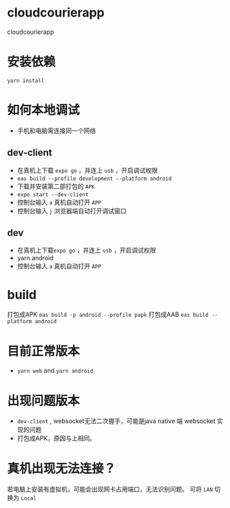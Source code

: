 # cloudcourierapp
cloudcourierapp

# 安装依赖
`yarn install` 
# 如何本地调试
- 手机和电脑需连接同一个网络
## dev-client
- 在真机上下载 `expo go` ，并连上 `usb`  ，开启调试权限
- `eas build --profile development --platform android` 
- 下载并安装第二部打包的 `APK` 
- `expo start --dev-client` 
- 控制台输入 `a` 真机自动打开 `APP` 
- 控制台输入 `j` 浏览器端自动打开调试窗口
## dev
- 在真机上下载`expo go` ，并连上 `usb`  ，开启调试权限
- yarn android 
- 控制台输入 `a` 真机自动打开 `APP` 
# build
打包成APK
`eas build -p android --profile papk` 
打包成AAB
`eas build --platform android`

# 目前正常版本
- `yarn web` and `yarn android` 
# 出现问题版本
- `dev-client` , websocket无法二次握手，可能是java native 端 websocket 实现的问题
- 打包成APK，原因与上相同。
# 真机出现无法连接？
若电脑上安装有虚拟机，可能会出现网卡占用端口，无法识别问题。
可将 `LAN` 切换为 `Local` 